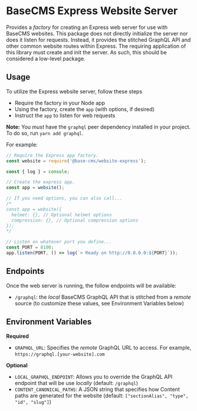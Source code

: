 # BaseCMS Express Website Server
Provides a _factory_ for creating an Express web server for use with BaseCMS websites. This package does not directly initialize the server nor does it listen for requests. Instead, it provides the stitched GraphQL API and other common website routes within Express. The requiring application of this library must create and init the server. As such, this should be considered a low-level package.

## Usage
To utilize the Express website server, follow these steps
- Require the factory in your Node app
- Using the factory, create the `app` (with options, if desired)
- Instruct the `app` to listen for web requests

**Note:** You _must_ have the `graphql` peer dependency installed in your project. To do so, run `yarn add graphql`.

For example:

```js
// Require the Express app factory.
const website = require('@base-cms/website-express');

const { log } = console;

// Create the express app.
const app = website();

// If you need options, you can also call...
/*
const app = website({
  helmet: {}, // Optional helmet options
  compression: {}, // Optional compression options
});
*/

// Listen on whatever port you define...
const PORT = 8100;
app.listen(PORT, () => log(`> Ready on http://0.0.0.0:${PORT}`));
```

## Endpoints
Once the web server is running, the follow endpoints will be available:
- `/graphql`: the _local_ BaseCMS GraphQL API that is stitched from a _remote_ source (to customize these values, see Environment Variables below)

## Environment Variables
**Required**
  - `GRAPHQL_URL`: Specifies the _remote_ GraphQL URL to access. For example, `https://graphql.[your-website].com`

**Optional**
  - `LOCAL_GRAPHQL_ENDPOINT`: Allows you to override the GraphQL API endpoint that will be use _locally_ (default: `/graphql`)
  - `CONTENT_CANONICAL_PATHS`: A JSON string that specifies how Content paths are generated for the website (default: `["sectionAlias", "type", "id", "slug"]`)
